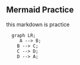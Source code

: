 ## Mermaid Practice ##

this markdown is practice
````mermaid
  graph LR;
     A --> B;
    B --> C;
    C --> D;
    D --> A;


